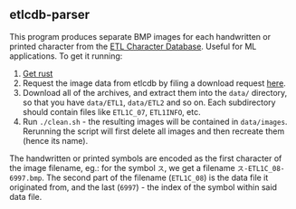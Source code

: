 <h2> etlcdb-parser </h2>

This program produces separate BMP images for each handwritten or printed character from the [ETL Character Database](http://etlcdb.db.aist.go.jp/). Useful for ML applications. To get it running:

1. [Get rust](https://www.rust-lang.org/tools/install)
2. Request the image data from etlcdb by filing a download request [here](http://etlcdb.db.aist.go.jp/download-request).
3. Download all of the archives, and extract them into the `data/` directory, so that you have `data/ETL1`, `data/ETL2` and so on. Each subdirectory should contain files like `ETL1C_07`, `ETL1INFO`, etc.
4. Run `./clean.sh` - the resulting images will be contained in `data/images`. Rerunning the script will first delete all images and then recreate them (hence its name).

The handwritten or printed symbols are encoded as the first character of the image filename, eg.: for the symbol `ス`, we get a filename `ス-ETL1C_08-6997.bmp`. The second part of the filename (`ETL1C_08`) is the data file it originated from, and the last (`6997`) - the index of the symbol within said data file.
